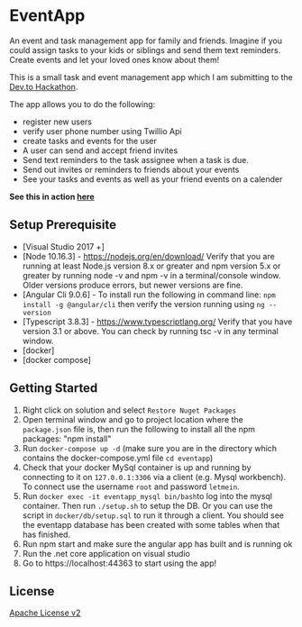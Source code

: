 # EventApp
An event and task management app for family and friends. Imagine if you could assign tasks to your kids or siblings and send them text reminders. Create events and let your loved ones know about them!

This is a small task and event management app which I am submitting to the [Dev.to Hackathon](https://dev.to/devteam/announcing-the-twilio-hackathon-on-dev-2lh8).

The app allows you to do the following:
- register new users
- verify user phone number using Twillio Api
- create tasks and events for the user
- A user can send and accept friend invites
- Send text reminders to the task assignee when a task is due.
- Send out invites or reminders to friends about your events 
- See your tasks and events as well as your friend events on a calender

**See this in action [here](https://eventapplication.azurewebsites.net/authentication/login)**

## Setup Prerequisite 

- [Visual Studio 2017 +]
- [Node 10.16.3] - https://nodejs.org/en/download/ 
Verify that you are running at least Node.js version 8.x or greater and npm version 5.x or greater by running node -v and npm -v in a terminal/console window. Older versions produce errors, but newer versions are fine.
- [Angular Cli 9.0.6] - To install run the following in command line: `npm install -g @angular/cli` then verify the version running using `ng --version`
- [Typescript 3.8.3] - https://www.typescriptlang.org/ Verify that you have version 3.1 or above. You can check by running tsc -v in any terminal window.
- [docker]
- [docker compose]

## Getting Started

1. Right click on solution and select `Restore Nuget Packages`
2. Open terminal window and go to project location where the `package.json` file is, then run the following to install all the npm packages: "npm install"
3. Run `docker-compose up -d` (make sure you are in the directory which contains the docker-compose.yml file `cd eventapp`)
4. Check that your docker MySql container is up and running by connecting to it on `127.0.0.1:3306` via a client (e.g. Mysql workbench). To connect use the username `root` and password `letmein`. 
5. Run `docker exec -it eventapp_mysql bin/bash`to log into the mysql container. Then run `./setup.sh` to setup the DB. Or you can use the script in `docker/db/setup.sql` to run it through a client. You should see the eventapp database has been created with some tables when that has finished.
5. Run npm start and make sure the angular app has built and is running ok
6. Run the .net core application on visual studio
7. Go to https://localhost:44363 to start using the app!

## License

[Apache License v2](http://www.apache.org/licenses/)
